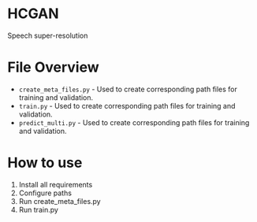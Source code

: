 # HCGAN
Speech super-resolution

# File Overview

- `create_meta_files.py` - Used to create corresponding path files for training and validation.
- `train.py` - Used to create corresponding path files for training and validation.
- `predict_multi.py` - Used to create corresponding path files for training and validation.

# How to use
1. Install all requirements
2. ​Configure paths
3. Run create_meta_files.py
4. Run train.py
